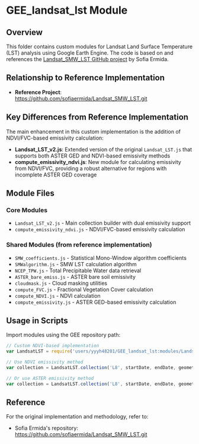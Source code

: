 # GEE_landsat_lst Module

## Overview

This folder contains custom modules for Landsat Land Surface Temperature (LST) analysis using Google Earth Engine. The code is based on and references the [Landsat_SMW_LST GitHub project](https://github.com/sofiaermida/Landsat_SMW_LST.git) by Sofia Ermida.

## Relationship to Reference Implementation

- **Reference Project**: https://github.com/sofiaermida/Landsat_SMW_LST.git

## Key Differences from Reference Implementation

The main enhancement in this custom implementation is the addition of NDVI/FVC-based emissivity calculation:

- **Landsat_LST_v2.js**: Extended version of the original `Landsat_LST.js` that supports both ASTER GED and NDVI-based emissivity methods
- **compute_emissivity_ndvi.js**: New module for calculating emissivity from NDVI/FVC, providing a robust alternative for regions with incomplete ASTER GED coverage

## Module Files

### Core Modules
- `Landsat_LST_v2.js` - Main collection builder with dual emissivity support
- `compute_emissivity_ndvi.js` - NDVI/FVC-based emissivity calculation

### Shared Modules (from reference implementation)
- `SMW_coefficients.js` - Statistical Mono-Window algorithm coefficients
- `SMWalgorithm.js` - SMW LST calculation algorithm
- `NCEP_TPW.js` - Total Precipitable Water data retrieval
- `ASTER_bare_emiss.js` - ASTER bare soil emissivity
- `cloudmask.js` - Cloud masking utilities
- `compute_FVC.js` - Fractional Vegetation Cover calculation
- `compute_NDVI.js` - NDVI calculation
- `compute_emissivity.js` - ASTER GED-based emissivity calculation

## Usage in Scripts

Import modules using the GEE repository path:

```javascript
// Custom NDVI-based implementation
var LandsatLST = require('users/yyyh48201/GEE_landsat_lst:modules/Landsat_LST_v2');

// Use NDVI emissivity method
var collection = LandsatLST.collection('L8', startDate, endDate, geometry, 'ndvi');

// Or use ASTER emissivity method
var collection = LandsatLST.collection('L8', startDate, endDate, geometry, true);
```

## Reference

For the original implementation and methodology, refer to:
- Sofia Ermida's repository: https://github.com/sofiaermida/Landsat_SMW_LST.git
